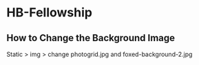 # HB-Fellowship

## How to Change the Background Image
Static > img > change photogrid.jpg and foxed-background-2.jpg